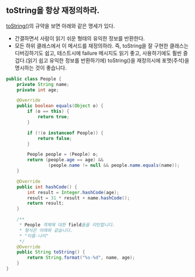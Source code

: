 ## toString을 항상 재정의하라.
[toString()](https://docs.oracle.com/en/java/javase/11/docs/api/java.base/java/lang/Object.html#toString())의 규약을 보면 아래와 같은 명세가 있다.
 - 간결하면서 사람이 읽기 쉬운 형태의 유익한 정보를 반환한다.
 - 모든 하위 클래스에서 이 메서드를 재정의하라.
즉, toString을 잘 구현한 클래스는 디버깅하기도 쉽고, 테스트시에 failure 메시지도 읽기 좋고, 사용하기에도 훨씬 즐겁다.(읽기 쉽고 유익한 정보를 반환하기에)
toString()을 재정의시에 포맷(주석)을 명시하는 것이 좋습니다.

```java
public class People {
    private String name;
    private int age;

    @Override
    public boolean equals(Object o) {
        if (o == this) {
            return true;
        }

        if (!(o instanceof People)) {
            return false;
        }

        People people = (People) o;
        return (people.age == age) &&
                (people.name != null && people.name.equals(name));
    }

    @Override
    public int hashCode() {
        int result = Integer.hashCode(age);
        result = 31 * result + name.hashCode();
        return result;
    }

    /**
     * People 객체에 대한 field들을 리턴합니다.
     * 형식은 아래와 같습니다.
     * "이름-나이"
     */
    @Override
    public String toString() {
        return String.format("%s-%d", name, age);
    }
}
```